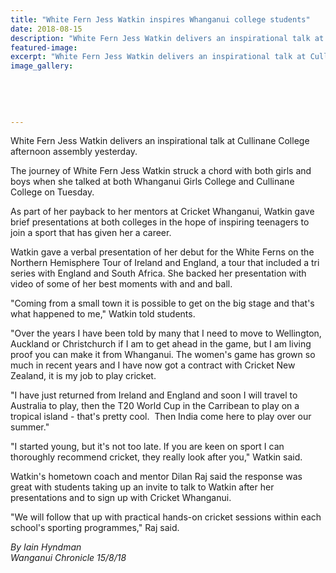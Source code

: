 ```yaml
---
title: "White Fern Jess Watkin inspires Whanganui college students"
date: 2018-08-15
description: "White Fern Jess Watkin delivers an inspirational talk at Cullinane College afternoon assembly yesterday..."
featured-image: 
excerpt: "White Fern Jess Watkin delivers an inspirational talk at Cullinane College afternoon assembly yesterday."
image_gallery:
	
	
	
	
	
---
```


<p><span>White Fern Jess Watkin delivers an inspirational talk at Cullinane College afternoon assembly yesterday.</span></p>
<p class="element element-paragraph">The journey of White Fern Jess Watkin struck a chord with both girls and boys when she talked at both Whanganui Girls College and Cullinane College on Tuesday.</p>
<p class="element element-paragraph">As part of her payback to her mentors at Cricket Whanganui, Watkin gave brief presentations at both colleges in the hope of inspiring teenagers to join a sport that has given her a career.</p>
<p class="element element-paragraph">Watkin gave a verbal presentation of her debut for the White Ferns on the Northern Hemisphere Tour of Ireland and England, a tour that included a tri series with England and South Africa. She backed her presentation with video of some of her best moments with and and ball.</p>
<p class="element element-paragraph">"Coming from a small town it is possible to get on the big stage and that's what happened to me," Watkin told students.</p>
<p class="element element-paragraph">"Over the years I have been told by many that I need to move to Wellington, Auckland or Christchurch if I am to get ahead in the game, but I am living proof you can make it from Whanganui. The women's game has grown so much in recent years and I have now got a contract with Cricket New Zealand, it is my job to play cricket.</p>
<p class="element element-paragraph">"I have just returned from Ireland and England and soon I will travel to Australia to play, then the T20 World Cup in the Carribean to play on a tropical island - that's pretty cool.&nbsp; Then India come here to play over our summer."</p>
<p class="element element-paragraph">"I started young, but it's not too late. If you are keen on sport I can thoroughly recommend cricket, they really look after you," Watkin said.</p>
<p class="element element-paragraph">Watkin's hometown coach and mentor Dilan Raj said the response was great with students taking up an invite to talk to Watkin after her presentations and to sign up with Cricket Whanganui.</p>
<p class="element element-paragraph">"We will follow that up with practical hands-on cricket sessions within each school's sporting programmes," Raj said.</p>
<p class="element element-paragraph"><em>By Iain Hyndman</em><br /><em>Wanganui Chronicle 15/8/18</em></p>

